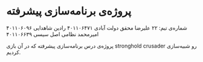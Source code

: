 # پروژه‌ی برنامه‌سازی پیشرفته

شماره‌ی تیم: ۲۲
علیرضا محقق دولت آبادی ۴۰۱۱۰۶۴۷۱
رادین شاهدایی ۴۰۱۱۰۶۰۹۶
امیرمحمد نظامی اصل سیسی ۴۰۱۱۰۶۶۳۹

پروژه‌ی درس برنامه‌سازی پیشرفته که در آن بازی stronghold crusader رو شبیه‌سازی کردیم.
